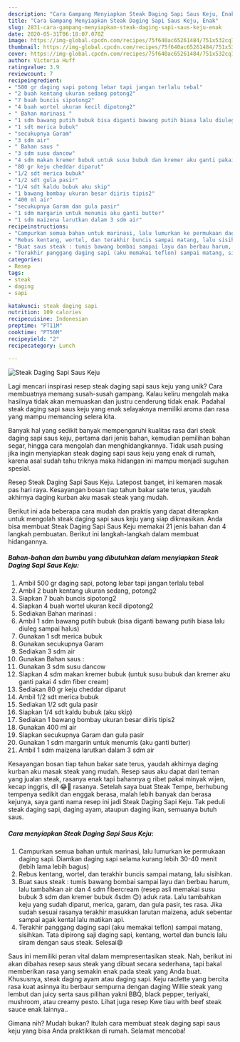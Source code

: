 ```yaml
---
description: "Cara Gampang Menyiapkan Steak Daging Sapi Saus Keju, Enak"
title: "Cara Gampang Menyiapkan Steak Daging Sapi Saus Keju, Enak"
slug: 2831-cara-gampang-menyiapkan-steak-daging-sapi-saus-keju-enak
date: 2020-05-31T06:18:07.078Z
image: https://img-global.cpcdn.com/recipes/75f640ac65261484/751x532cq70/steak-daging-sapi-saus-keju-foto-resep-utama.jpg
thumbnail: https://img-global.cpcdn.com/recipes/75f640ac65261484/751x532cq70/steak-daging-sapi-saus-keju-foto-resep-utama.jpg
cover: https://img-global.cpcdn.com/recipes/75f640ac65261484/751x532cq70/steak-daging-sapi-saus-keju-foto-resep-utama.jpg
author: Victoria Huff
ratingvalue: 3.9
reviewcount: 7
recipeingredient:
- "500 gr daging sapi potong lebar tapi jangan terlalu tebal"
- "2 buah kentang ukuran sedang potong2"
- "7 buah buncis sipotong2"
- "4 buah wortel ukuran kecil dipotong2"
- " Bahan marinasi "
- "1 sdm bawang putih bubuk bisa diganti bawang putih biasa lalu diuleg sampai halus"
- "1 sdt merica bubuk"
- "secukupnya Garam"
- "3 sdm air"
- " Bahan saus "
- "3 sdm susu dancow"
- "4 sdm makan kremer bubuk untuk susu bubuk dan kremer aku ganti pakai 4 sdm fiber cream"
- "80 gr keju cheddar diparut"
- "1/2 sdt merica bubuk"
- "1/2 sdt gula pasir"
- "1/4 sdt kaldu bubuk aku skip"
- "1 bawang bombay ukuran besar diiris tipis2"
- "400 ml air"
- "secukupnya Garam dan gula pasir"
- "1 sdm margarin untuk menumis aku ganti butter"
- "1 sdm maizena larutkan dalam 3 sdm air"
recipeinstructions:
- "Campurkan semua bahan untuk marinasi, lalu lumurkan ke permukaan daging sapi. Diamkan daging sapi selama kurang lebih 30-40 menit (lebih lama lebih bagus)"
- "Rebus kentang, wortel, dan terakhir buncis sampai matang, lalu sisihkan."
- "Buat saus steak : tumis bawang bombai sampai layu dan berbau harum, lalu tambahkan air dan 4 sdm fibercream (resep asli memakai susu bubuk 3 sdm dan kremer bubuk 4sdm 😊) aduk rata. Lalu tambahkan keju yang sudah diparut, merica, garam, dan gula pasir, tes rasa. Jika sudah sesuai rasanya terakhir masukkan larutan maizena, aduk sebentar sampai agak kental lalu matikan api."
- "Terakhir panggang daging sapi (aku memakai teflon) sampai matang, sisihkan. Tata dipirong saji daging sapi, kentang, wortel dan buncis lalu siram dengan saus steak. Selesai😄"
categories:
- Resep
tags:
- steak
- daging
- sapi

katakunci: steak daging sapi 
nutrition: 109 calories
recipecuisine: Indonesian
preptime: "PT11M"
cooktime: "PT50M"
recipeyield: "2"
recipecategory: Lunch

---
```



![Steak Daging Sapi Saus Keju](https://img-global.cpcdn.com/recipes/75f640ac65261484/751x532cq70/steak-daging-sapi-saus-keju-foto-resep-utama.jpg)

Lagi mencari inspirasi resep steak daging sapi saus keju yang unik? Cara membuatnya memang susah-susah gampang. Kalau keliru mengolah maka hasilnya tidak akan memuaskan dan justru cenderung tidak enak. Padahal steak daging sapi saus keju yang enak selayaknya memiliki aroma dan rasa yang mampu memancing selera kita.

Banyak hal yang sedikit banyak mempengaruhi kualitas rasa dari steak daging sapi saus keju, pertama dari jenis bahan, kemudian pemilihan bahan segar, hingga cara mengolah dan menghidangkannya. Tidak usah pusing jika ingin menyiapkan steak daging sapi saus keju yang enak di rumah, karena asal sudah tahu triknya maka hidangan ini mampu menjadi suguhan spesial.

Resep Steak Daging Sapi Saus Keju. Latepost banget, ini kemaren masak pas hari raya. Kesayangan bosan tiap tahun bakar sate terus, yaudah akhirnya daging kurban aku masak steak yang mudah.


Berikut ini ada beberapa cara mudah dan praktis yang dapat diterapkan untuk mengolah steak daging sapi saus keju yang siap dikreasikan. Anda bisa membuat Steak Daging Sapi Saus Keju memakai 21 jenis bahan dan 4 langkah pembuatan. Berikut ini langkah-langkah dalam membuat hidangannya.

<!--inarticleads1-->

##### Bahan-bahan dan bumbu yang dibutuhkan dalam menyiapkan Steak Daging Sapi Saus Keju:

1. Ambil 500 gr daging sapi, potong lebar tapi jangan terlalu tebal
1. Ambil 2 buah kentang ukuran sedang, potong2
1. Siapkan 7 buah buncis sipotong2
1. Siapkan 4 buah wortel ukuran kecil dipotong2
1. Sediakan  Bahan marinasi :
1. Ambil 1 sdm bawang putih bubuk (bisa diganti bawang putih biasa lalu diuleg sampai halus)
1. Gunakan 1 sdt merica bubuk
1. Gunakan secukupnya Garam
1. Sediakan 3 sdm air
1. Gunakan  Bahan saus :
1. Gunakan 3 sdm susu dancow
1. Siapkan 4 sdm makan kremer bubuk (untuk susu bubuk dan kremer aku ganti pakai 4 sdm fiber cream)
1. Sediakan 80 gr keju cheddar diparut
1. Ambil 1/2 sdt merica bubuk
1. Sediakan 1/2 sdt gula pasir
1. Siapkan 1/4 sdt kaldu bubuk (aku skip)
1. Sediakan 1 bawang bombay ukuran besar diiris tipis2
1. Gunakan 400 ml air
1. Siapkan secukupnya Garam dan gula pasir
1. Gunakan 1 sdm margarin untuk menumis (aku ganti butter)
1. Ambil 1 sdm maizena larutkan dalam 3 sdm air


Kesayangan bosan tiap tahun bakar sate terus, yaudah akhirnya daging kurban aku masak steak yang mudah. Resep saus aku dapat dari teman yang jualan steak, rasanya enak tapi bahannya g ribet pakai minyak wijen, kecap inggris, dll 😂🤣 rasanya. Setelah saya buat Steak Tempe, berhubung tempenya sedikit dan enggak berasa, malah lebih banyak dan berasa kejunya, saya ganti nama resep ini jadi Steak Daging Sapi Keju. Tak peduli steak daging sapi, daging ayam, ataupun daging ikan, semuanya butuh saus. 

<!--inarticleads2-->

##### Cara menyiapkan Steak Daging Sapi Saus Keju:

1. Campurkan semua bahan untuk marinasi, lalu lumurkan ke permukaan daging sapi. Diamkan daging sapi selama kurang lebih 30-40 menit (lebih lama lebih bagus)
1. Rebus kentang, wortel, dan terakhir buncis sampai matang, lalu sisihkan.
1. Buat saus steak : tumis bawang bombai sampai layu dan berbau harum, lalu tambahkan air dan 4 sdm fibercream (resep asli memakai susu bubuk 3 sdm dan kremer bubuk 4sdm 😊) aduk rata. Lalu tambahkan keju yang sudah diparut, merica, garam, dan gula pasir, tes rasa. Jika sudah sesuai rasanya terakhir masukkan larutan maizena, aduk sebentar sampai agak kental lalu matikan api.
1. Terakhir panggang daging sapi (aku memakai teflon) sampai matang, sisihkan. Tata dipirong saji daging sapi, kentang, wortel dan buncis lalu siram dengan saus steak. Selesai😄


Saus ini memiliki peran vital dalam mempresentasikan steak. Nah, berikut ini akan dibahas resep saus steak yang dibuat secara sederhana, tapi bakal memberikan rasa yang semakin enak pada steak yang Anda buat. Khususnya, steak daging ayam atau daging sapi. Keju raclette yang bercita rasa kuat asinnya itu berbaur sempurna dengan daging Willie steak yang lembut dan juicy serta saus pilihan yakni BBQ, black pepper, teriyaki, mushroom, atau creamy pesto. Lihat juga resep Kwe tiau with beef steak sauce enak lainnya.. 

Gimana nih? Mudah bukan? Itulah cara membuat steak daging sapi saus keju yang bisa Anda praktikkan di rumah. Selamat mencoba!
